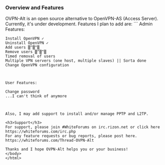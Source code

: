 <html>
<body>
<h3>Overview and Features</h3>
OVPN-Alt is an open source alternative to OpenVPN-AS (Access Server). Currently, it's under development. Features I plan to add are:
```
	Admin Features:
	
	Install OpenVPN ✓
	Uninstall OpenVPN ✓
	Add users ▒^▒^▒
	Remove users ▒^▒^▒
	Timed removal of users
	Multiple VPN servers (one host, multiple slaves) || Sorta done
	Change OpenVPN configuration
                                


	User Features:
	
	Change password
	...I can't think of anymore



	Also, I may add support to install and/or manage PPTP and L2TP.


```
<h3>Support</h3>
For support, please join #WhiteForums on irc.rizon.net or click here https://whiteforums.com/irc.php
For any feature requests or bug reports, please post here. https://whiteforums.com/Thread-OVPN-Alt

Thanks and I hope OVPN-Alt helps you or your business!
</body>
</html>
